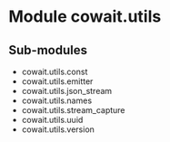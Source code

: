 Module cowait.utils
===================

Sub-modules
-----------
* cowait.utils.const
* cowait.utils.emitter
* cowait.utils.json_stream
* cowait.utils.names
* cowait.utils.stream_capture
* cowait.utils.uuid
* cowait.utils.version